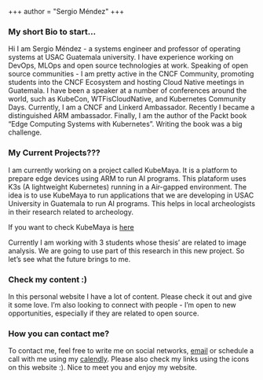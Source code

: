 +++
author = "Sergio Méndez"
+++
### My short Bio to start...
Hi I am Sergio Méndez - a systems engineer and professor of operating systems at USAC Guatemala university. I have experience working on DevOps, MLOps and open source technologies at work. Speaking of open source communities - I am pretty active in the CNCF Community, promoting students into the CNCF Ecosystem and hosting Cloud Native meetings in Guatemala. I have been a speaker at a number of conferences around the world, such as KubeCon, WTFisCloudNative, and Kubernetes Community Days. Currently, I am a CNCF and Linkerd Ambassador. Recently I became a distinguished ARM ambassador. Finally, I am the author of the Packt book “Edge Computing Systems with Kubernetes”. Writing the book was a big challenge.

### My Current Projects???
I am currently working on a project called KubeMaya. It is a platform to prepare edge devices using ARM to run AI programs. This plataform uses K3s (A lightweight Kubernetes) running in a Air-gapped environment. The idea is to use KubeMaya to run applications that we are developing in USAC University in Guatemala to run AI programs. This helps in local archeologists in their research related to archeology.

If you want to check KubeMaya is [here](https://github.com/sergioarmgpl/kubemaya)

Currently I am working with 3 students whose thesis’ are related to image analysis. We are going to use part of this research in this new project. So let’s see what the future brings to me.

### Check my content :)
In this personal website I have a lot of content. Please check it out and give it some love. I’m also looking to connect with people - I’m open to new opportunities, especially if they are related to open source.

### How you can contact me?
To contact me, feel free to write me on social networks, [email](mailto:sergioarm.gpl@gmail.com) or schedule a call with me using my [calendly](https://calendly.com/sergioarmgpl/meeting). Please also check my links using the icons on this website :). Nice to meet you and enjoy my website.

<!--
This file is left intentionally empty by default to be backward compatible with initial theme setup.

Although the theme has advanced a little bit and it now allows to specify the content on the main page (even if the list of posts/articles is not intended).
This can be:
- with the list of posts/articles (default: `mainSections = ["post"]) or
- without the list of posts/articles (by setting `mainSections = [""]`)

Markdown supported, ie:

```
# Welcome

- Hugo :rocket:
- Hugo theme :rocket:

Don't forget to check the README.md file!
```

-->
